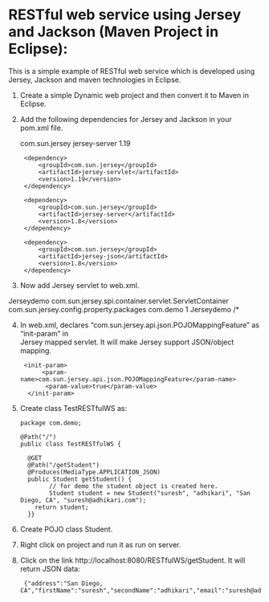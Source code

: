 # RESTful web service using Jersey and Jackson (Maven Project in Eclipse):

This is a simple example of RESTful web service which is developed using Jersey, Jackson and maven technologies in Eclipse.

1. Create a simple Dynamic web project and then convert it to Maven in Eclipse.
2. Add the following dependencies for Jersey and Jackson in your pom.xml file.
      
    <dependency>
			<groupId>com.sun.jersey</groupId>
			<artifactId>jersey-server</artifactId>
			<version>1.19</version>
		</dependency>
    
		<dependency>
			<groupId>com.sun.jersey</groupId>
			<artifactId>jersey-servlet</artifactId>
			<version>1.19</version>
		</dependency>

		<dependency>
			<groupId>com.sun.jersey</groupId>
			<artifactId>jersey-server</artifactId>
			<version>1.8</version>
		</dependency>

		<dependency>
			<groupId>com.sun.jersey</groupId>
			<artifactId>jersey-json</artifactId>
			<version>1.8</version>
		</dependency>

3. Now add Jersey servlet to web.xml.

  <servlet>
		<servlet-name>Jerseydemo</servlet-name>
		<servlet-class>com.sun.jersey.spi.container.servlet.ServletContainer</servlet-class>
		<init-param>
			<param-name>com.sun.jersey.config.property.packages</param-name>
			<param-value>com.demo</param-value>
		</init-param>
			<load-on-startup>1</load-on-startup>
	</servlet>
  
   <servlet-mapping>
		<servlet-name> Jerseydemo </servlet-name>
		<url-pattern>/*</url-pattern>
	</servlet-mapping>     

4. In web.xml, declares “com.sun.jersey.api.json.POJOMappingFeature” as “init-param” in  
    Jersey mapped servlet. It will make Jersey support JSON/object mapping.
     
        <init-param>
	         <param-name>com.sun.jersey.api.json.POJOMappingFeature</param-name>
	          <param-value>true</param-value>
         </init-param>

5. Create class TestRESTfulWS as: 
         
       package com.demo;

       @Path("/")
       public class TestRESTfulWS {

	     @GET
	     @Path("/getStudent")
	     @Produces(MediaType.APPLICATION_JSON)
	     public Student getStudent() {
		       // for demo the student object is created here.
		       Student student = new Student("suresh", "adhikari", "San Diego, CA", "suresh@adhikari.com");
		   return student;
	     }}

6. Create POJO class Student. 
7. Right click on project and run it as run on server. 
8. Click on the link http://localhost:8080/RESTfulWS/getStudent. It will return JSON data: 

        {"address":"San Diego, CA","firstName":"suresh","secondName":"adhikari","email":"suresh@adhikari.com"}
